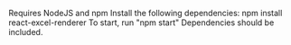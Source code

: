 Requires NodeJS and npm
Install the following dependencies:
npm install react-excel-renderer
To start, run "npm start"
Dependencies should be included.